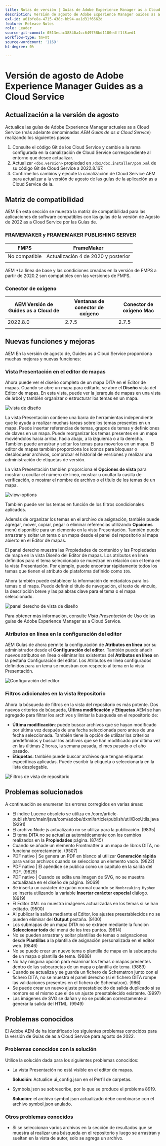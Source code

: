 ```yaml
---
title: Notas de versión | Guías de Adobe Experience Manager as a Cloud Service, versión de agosto de 2022
description: Versión de agosto de Adobe Experience Manager Guides as a Cloud Service
exl-id: a01bfe8a-4715-438c-bb94-aa1d31f6662d
feature: Release Notes
role: Leader
source-git-commit: 0513ecac38840a4cc649758bd1180edff1f8aed1
workflow-type: tm+mt
source-wordcount: '1169'
ht-degree: 0%

---
```


# Versión de agosto de Adobe Experience Manager Guides as a Cloud Service

## Actualización a la versión de agosto

Actualice las guías de Adobe Experience Manager actuales as a Cloud Service (más adelante denominadas *AEM Guías de as a Cloud Service*) realizando los siguientes pasos:
1. Consulte el código Git de los Cloud Service y cambie a la rama configurada en la canalización de Cloud Service correspondiente al entorno que desee actualizar.
1. Actualizar `<dox.version>` propiedad en `/dox/dox.installer/pom.xml` de su código Git de Cloud Service a 2022.8.167.
1. Confirme los cambios y ejecute la canalización de Cloud Service AEM para actualizar a la versión de agosto de las guías de la aplicación as a Cloud Service de la.

## Matriz de compatibilidad

AEM En esta sección se muestra la matriz de compatibilidad para las aplicaciones de software compatibles con las guías de la versión de Agosto de 2022 as a Cloud Service por las Guías de.

### FRAMEMAKER y FRAMEMAKER PUBLISHING SERVER

| FMPS | FrameMaker |
| --- | --- |
| No compatible | Actualización 4 de 2020 y posterior |
| | |

AEM *La línea de base y las condiciones creadas en la versión de FMPS a partir de 2020.2 son compatibles con las versiones de FMPS.

### Conector de oxígeno

| AEM Versión de Guides as a Cloud de | Ventanas de conector de oxígeno | Conector de oxígeno Mac |
| --- | --- | --- |
| 2022.8.0 | 2.7.5 | 2.7.5 |
|  |  |  |


## Nuevas funciones y mejoras

AEM En la versión de agosto de, Guides as a Cloud Service proporciona muchas mejoras y nuevas funciones:

### Vista Presentación en el editor de mapas

Ahora puede ver el diseño completo de un mapa DITA en el Editor de mapas. Cuando se abre un mapa para editarlo, se abre el **Diseño** vista del Editor de mapas. En esta vista, puede ver la jerarquía de mapas en una vista de árbol y también organizar o estructurar los temas en un mapa.

![vista de diseño](assets/layout-view-map.png)

La vista Presentación contiene una barra de herramientas independiente que le ayuda a realizar muchas tareas sobre los temas presentes en un mapa.
Puede insertar referencias de temas, grupos de temas y definiciones de claves en un mapa. Puede reorganizar los temas presentes en un mapa moviéndolos hacia arriba, hacia abajo, a la izquierda o a la derecha. También puede arrastrar y soltar los temas para moverlos en un mapa. El editor de mapas también proporciona los iconos para bloquear o desbloquear archivos, comprobar el historial de versiones y realizar una administración de etiquetas de versión.


La vista Presentación también proporciona el **Opciones de vista** para mostrar u ocultar el número de línea, mostrar u ocultar la casilla de verificación, o mostrar el nombre de archivo o el título de los temas de un mapa.


![view-options](assets/view-options.png)

También puede ver los temas en función de los filtros condicionales aplicados.

Además de organizar los temas en el archivo de asignación, también puede agregar, mover, copiar, pegar o eliminar referencias utilizando **Opciones** menú disponible para un elemento en la vista Presentación. También puede arrastrar y soltar un tema o un mapa desde el panel del repositorio al mapa abierto en el Editor de mapas.

El panel derecho muestra las Propiedades de contenido y las Propiedades de mapa en la vista Diseño del Editor de mapas. Los atributos en línea definidos para el tema seleccionado se muestran en relación con el tema en la vista Presentación. Por ejemplo, puede encontrar rápidamente todos los temas que tienen el atributo de plataforma definido como `IOS`.

Ahora también puede establecer la información de metadatos para los temas o el mapa. Puede definir el título de navegación, el texto de vínculo, la descripción breve y las palabras clave para el tema o el mapa seleccionado.

![panel derecho de vista de diseño](assets/layout-inline-attributes.png)

Para obtener más información, consulte *Vista Presentación* de Uso de las guías de Adobe Experience Manager as a Cloud Service.

### Atributos en línea en la configuración del editor

AEM Guías de ahora permite la configuración de **Atributos en línea** por su administrador desde el **Configuración del editor**. También puede añadir nuevos atributos en línea o eliminar los existentes del **Atributos en línea** en la pestaña Configuración del editor.
Los Atributos en línea configurados definidos para un tema se muestran con respecto al tema en la vista Presentación.

![Configuración del editor](assets/editor-settings-inline-attributes.png)


### Filtros adicionales en la vista Repositorio

Ahora la búsqueda de filtros en la vista del repositorio es más potente. Dos nuevos criterios de búsqueda, **Última modificación** y **Etiquetas** AEM se han agregado para filtrar los archivos y limitar la búsqueda en el repositorio de:
* **Última modificación**: puede buscar archivos que se hayan modificado por última vez después de una fecha seleccionada pero antes de una fecha seleccionada. También tiene la opción de utilizar los criterios predefinidos y buscar los archivos que se han modificado por última vez en las últimas 2 horas, la semana pasada, el mes pasado o el año pasado.
* **Etiquetas**: también puede buscar archivos que tengan etiquetas específicas aplicadas. Puede escribir la etiqueta o seleccionarla en la lista desplegable.

![Filtros de vista de repositorio](assets/repo-filter-search.png)


## Problemas solucionados

A continuación se enumeran los errores corregidos en varias áreas:

* El índice Lucene obsoleto se utiliza en /core/article-publish/src/main/java/com/adobe/dxml/article/publish/util/DoxUtils.java (9291)
* El archivo Node.js actualizado no se utiliza para la publicación. (9835)
* El tema DITA no se actualiza automáticamente con los cambios realizados en la **Propiedades** página. (8745)
* Cuando se añade un elemento Frontmatter a un mapa de libros DITA, no funciona correctamente. (9507)
* PDF nativo | Se genera un PDF en blanco al utilizar **Generación rápida** para varios archivos cuando se selecciona un elemento vacío. (9822)
* PDF nativo | El apéndice se publica como un capítulo en la salida del PDF. (9829)
* PDF nativo | Cuando se edita una imagen de SVG, no se muestra actualizada en el diseño de página. (9069)
* Se inserta un carácter de guión normal cuando se `Nonbreaking Hyphen` se inserta utilizando la variable **Insertar carácter especial** diálogo. (8919)
* El Editor XML no muestra imágenes actualizadas en los temas si se han editado. (9500)
* Al publicar la salida mediante el Editor, los ajustes preestablecidos no se pueden eliminar del **Output** pestaña. (9100)
* Los submapas de un mapa DITA no se extraen mediante la función **Seleccionar todo** del menú de los tres puntos. (9814)
* No se pueden arrastrar y soltar plantillas de temas o asignaciones desde **Plantillas** a la plantilla de asignación personalizada en el editor web. (9846)
* No se puede crear un nuevo tema o plantilla de mapa en la subcarpeta de un mapa o plantilla de tema. (9888)
* No hay ninguna opción para examinar los temas o mapas presentes dentro de las subcarpetas de un mapa o plantilla de tema. (9889)
* Cuando se actualiza y se guarda un fichero de Schematron junto con el fichero DITA, no se muestra el panel derecho (si el fichero DITA rompe las validaciones presentes en el fichero de Schematron). (986)
* Se puede crear un nuevo ajuste preestablecido de salida duplicado si su nombre es el mismo que el de un ajuste preestablecido existente. (9997)
* Las imágenes de SVG se dañan y no se publican correctamente al generar la salida del HTML. (9949)


## Problemas conocidos

El Adobe AEM de ha identificado los siguientes problemas conocidos para la versión de Guías de as a Cloud Service para agosto de 2022.

### Problemas conocidos con la solución

Utilice la solución dada para los siguientes problemas conocidos:

* La vista Presentación no está visible en el editor de mapas.

  **Solución**: Actualice ui_config.json en el Perfil de carpetas.

* Symbols.json se sobrescribe, por lo que se produce el problema 8919.

  **Solución**: el archivo symbol.json actualizado debe combinarse con el archivo symbol.json anulado.

### Otros problemas conocidos

* Si se seleccionan varios archivos en la sección de resultados que se muestra al realizar una búsqueda en el repositorio y luego se arrastran y sueltan en la vista de autor, solo se agrega un archivo.

